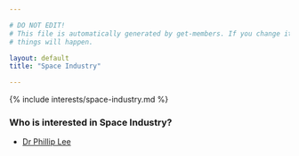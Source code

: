 ```yaml
---

# DO NOT EDIT!
# This file is automatically generated by get-members. If you change it, bad
# things will happen.

layout: default
title: "Space Industry"

---
```


{% include interests/space-industry.md %}

### Who is interested in Space Industry?


* [Dr Phillip Lee](../members/dr-phillip-lee.html)
